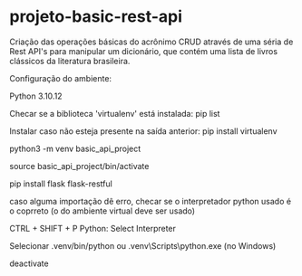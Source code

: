 # projeto-basic-rest-api

Criação das operações básicas do acrônimo CRUD através de uma séria de Rest API's para manipular um dicionário, que contém uma lista de livros clássicos da
literatura brasileira.

Configuração do ambiente:

Python 3.10.12

Checar se a biblioteca 'virtualenv' está instalada:
pip list

Instalar caso não esteja presente na saída anterior:
pip install virtualenv

python3 -m venv basic_api_project

source basic_api_project/bin/activate

pip install flask flask-restful

caso alguma importação dê erro, checar se o interpretador python usado é o coprreto (o do ambiente virtual deve ser usado)

CTRL + SHIFT + P
Python: Select Interpreter

Selecionar
.venv/bin/python
ou
.venv\Scripts\python.exe (no Windows)

deactivate